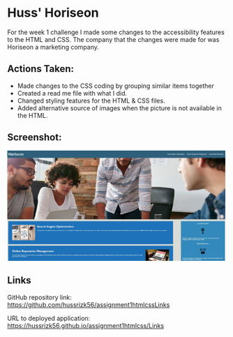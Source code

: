 # Huss' Horiseon

For the week 1 challenge I made some changes to the accessibility features to the HTML and CSS. The company that the changes were made for was Horiseon a marketing company. 

## Actions Taken:
* Made changes to the CSS coding by grouping similar items together
* Created a read me file with what I did. 
* Changed styling features for the HTML & CSS files. 
* Added alternative source  of images when the picture is not available in the HTML. 

## Screenshot:
<div>
        <img src="./assets/images/Screenshot.jpg" width="500px"/> 
     </div>
     

## Links
GitHub repository link: https://github.com/hussrizk56/assignment1htmlcssLinks

URL to deployed application: https://hussrizk56.github.io/assignment1htmlcss/Links
